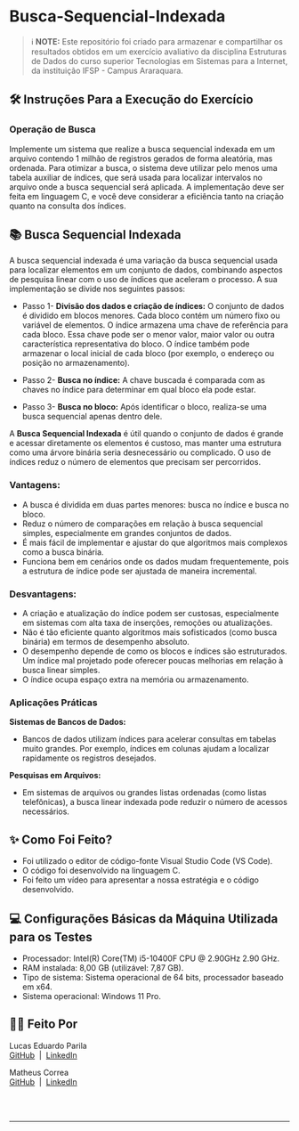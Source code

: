 # Busca-Sequencial-Indexada
> ℹ️ **NOTE:** Este repositório foi criado para armazenar e compartilhar os resultados obtidos em um exercício avaliativo da disciplina Estruturas de Dados do curso superior Tecnologias em Sistemas para a Internet, da instituição IFSP - Campus Araraquara.
## 🛠️ Instruções Para a Execução do Exercício
### Operação de Busca
Implemente um sistema que realize a busca sequencial indexada em um arquivo contendo 1 milhão de
registros gerados de forma aleatória, mas ordenada. Para otimizar a busca, o sistema deve utilizar pelo
menos uma tabela auxiliar de índices, que será usada para localizar intervalos no arquivo onde a busca
sequencial será aplicada. A implementação deve ser feita em linguagem C, e você deve considerar a
eficiência tanto na criação quanto na consulta dos índices.

## 📚 Busca Sequencial Indexada

A busca sequencial indexada é uma variação da busca sequencial usada para localizar elementos em um conjunto de dados, combinando aspectos de pesquisa linear com o uso de índices que aceleram o processo. A sua implementação se divide nos seguintes passos: 
- Passo 1- **Divisão dos dados e criação de índices:** O conjunto de dados é dividido em blocos menores. Cada bloco contém um número fixo ou variável de elementos. O índice armazena uma chave de referência para cada bloco. Essa chave pode ser o menor valor, maior valor ou outra característica representativa do bloco. O índice também pode armazenar o local inicial de cada bloco (por exemplo, o endereço ou posição no armazenamento).

- Passo 2- **Busca no índice:** A chave buscada é comparada com as chaves no índice para determinar em qual bloco ela pode estar. 
- Passo 3- **Busca no bloco:** Após identificar o bloco, realiza-se uma busca sequencial apenas dentro dele.

A **Busca Sequencial Indexada** é útil quando o conjunto de dados é grande e acessar diretamente os elementos é custoso, mas manter uma estrutura como uma árvore binária seria desnecessário ou complicado. O uso de índices reduz o número de elementos que precisam ser percorridos.

### Vantagens: 
- A busca é dividida em duas partes menores: busca no índice e busca no bloco.
- Reduz o número de comparações em relação à busca sequencial simples, especialmente em grandes conjuntos de dados.
- É mais fácil de implementar e ajustar do que algoritmos mais complexos como a busca binária.
- Funciona bem em cenários onde os dados mudam frequentemente, pois a estrutura de índice pode ser ajustada de maneira incremental.

### Desvantagens: 
- A criação e atualização do índice podem ser custosas, especialmente em sistemas com alta taxa de inserções, remoções ou atualizações.
- Não é tão eficiente quanto algoritmos mais sofisticados (como busca binária) em termos de desempenho absoluto.
- O desempenho depende de como os blocos e índices são estruturados. Um índice mal projetado pode oferecer poucas melhorias em relação à busca linear simples.
- O índice ocupa espaço extra na memória ou armazenamento.

### Aplicações Práticas
**Sistemas de Bancos de Dados:** 
- Bancos de dados utilizam índices para acelerar consultas em tabelas muito grandes. Por exemplo, índices em colunas ajudam a localizar rapidamente os registros desejados.

**Pesquisas em Arquivos:** 
- Em sistemas de arquivos ou grandes listas ordenadas (como listas telefônicas), a busca linear indexada pode reduzir o número de acessos necessários.


## ✨ Como Foi Feito?

- Foi utilizado o editor de código-fonte Visual Studio Code (VS Code).
- O código foi desenvolvido na linguagem C.  
- Foi feito um vídeo para apresentar a nossa estratégia e o código desenvolvido.

## 💻 Configurações Básicas da Máquina Utilizada para os Testes
- Processador: Intel(R) Core(TM) i5-10400F CPU @ 2.90GHz   2.90 GHz.
- RAM instalada: 8,00 GB (utilizável: 7,87 GB). 
- Tipo de sistema: Sistema operacional de 64 bits, processador baseado em x64. 
- Sistema operacional: Windows 11 Pro. 

## 👨‍💻 Feito Por

<p>
    <img 
      align=left 
      margin=10 
      width=80 
      s
    />
    <p>Lucas Eduardo Parila<br>
    <a href="https://github.com/lucasparila">GitHub</a> &nbsp;|&nbsp; 
    <a href="https://www.linkedin.com/in/lucas-eduardo-parila-18638b252/​">LinkedIn</a>
</p>
<p>
    <img 
      align=left 
      margin=10 
      width=80 
      s
    />
    <p>
    Matheus Correa<br>
    <a href="https://github.com/lucasparila">GitHub</a> &nbsp;|&nbsp; 
    <a href="https://www.linkedin.com/in/lucas-eduardo-parila-18638b252/">LinkedIn</a>
</p>
<br/><br/>

---

